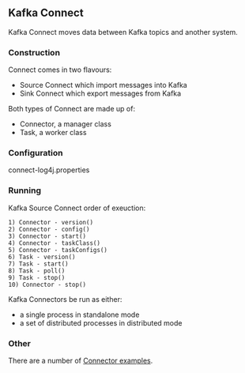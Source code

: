 ## Kafka Connect

Kafka Connect moves data between Kafka topics and another system.  

### Construction

Connect comes in two flavours:
* Source Connect which import messages into Kafka
* Sink Connect which export messages from Kafka

Both types of Connect are made up of:
* Connector, a manager class
* Task, a worker class

### Configuration

connect-log4j.properties

### Running

Kafka Source Connect order of exeuction:  
```
1) Connector - version()  
2) Connector - config()  
3) Connector - start()  
4) Connector - taskClass()  
5) Connector - taskConfigs()  
6) Task - version()  
7) Task - start()  
8) Task - poll()  
9) Task - stop()  
10) Connector - stop()  
```

Kafka Connectors be run as either:  
* a single process in standalone mode
* a set of distributed processes in distributed mode

### Other

There are a number of [Connector examples](https://github.com/apache/kafka/tree/trunk/connect/file/src).  

